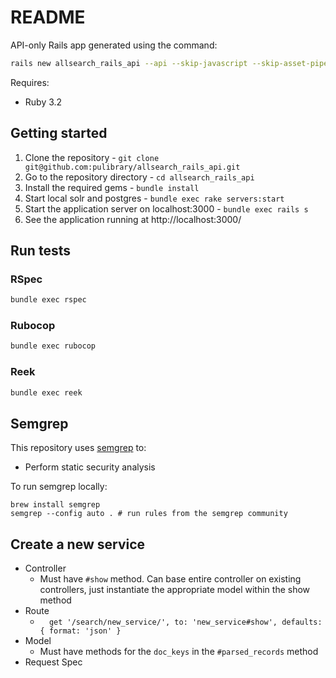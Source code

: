 # README
API-only Rails app generated using the command:
```bash
rails new allsearch_rails_api --api --skip-javascript --skip-asset-pipeline --skip-spring --skip-test --no-rc --skip-active-record
```

Requires:
- Ruby 3.2

## Getting started
1. Clone the repository - `git clone git@github.com:pulibrary/allsearch_rails_api.git`
1. Go to the repository directory - `cd allsearch_rails_api`
1. Install the required gems - `bundle install`
1. Start local solr and postgres - `bundle exec rake servers:start`
1. Start the application server on localhost:3000 - `bundle exec rails s`
1. See the application running at http://localhost:3000/

## Run tests
### RSpec
```bash
bundle exec rspec
```

### Rubocop
```bash
bundle exec rubocop
```

### Reek
```bash
bundle exec reek
```

## Semgrep
This repository uses [semgrep](https://semgrep.dev/) to:

* Perform static security analysis

To run semgrep locally:

```
brew install semgrep
semgrep --config auto . # run rules from the semgrep community
```

## Create a new service
- Controller
  - Must have `#show` method. Can base entire controller on existing controllers, just instantiate the appropriate model within the show method
- Route
  - `  get '/search/new_service/', to: 'new_service#show', defaults: { format: 'json' }`
- Model
  - Must have methods for the `doc_keys` in the `#parsed_records` method
- Request Spec
